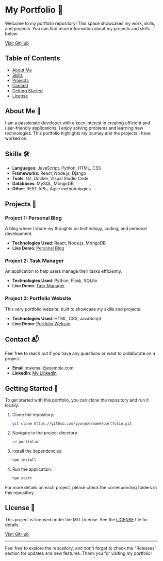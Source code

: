 # My Portfolio 🌟

Welcome to my portfolio repository! This space showcases my work, skills, and projects. You can find more information about my projects and skills below.

[Visit GitHub](https://github.com) 

## Table of Contents

- [About Me](#about-me)
- [Skills](#skills)
- [Projects](#projects)
- [Contact](#contact)
- [Getting Started](#getting-started)
- [License](#license)

## About Me 👤

I am a passionate developer with a keen interest in creating efficient and user-friendly applications. I enjoy solving problems and learning new technologies. This portfolio highlights my journey and the projects I have worked on.

## Skills 🛠️

- **Languages**: JavaScript, Python, HTML, CSS
- **Frameworks**: React, Node.js, Django
- **Tools**: Git, Docker, Visual Studio Code
- **Databases**: MySQL, MongoDB
- **Other**: REST APIs, Agile methodologies

## Projects 🚀

### Project 1: Personal Blog

A blog where I share my thoughts on technology, coding, and personal development.

- **Technologies Used**: React, Node.js, MongoDB
- **Live Demo**: [Personal Blog](#)

### Project 2: Task Manager

An application to help users manage their tasks efficiently.

- **Technologies Used**: Python, Flask, SQLite
- **Live Demo**: [Task Manager](#)

### Project 3: Portfolio Website

This very portfolio website, built to showcase my skills and projects.

- **Technologies Used**: HTML, CSS, JavaScript
- **Live Demo**: [Portfolio Website](#)

## Contact 📬

Feel free to reach out if you have any questions or want to collaborate on a project.

- **Email**: myemail@example.com
- **LinkedIn**: [My LinkedIn](#)

## Getting Started 🚧

To get started with this portfolio, you can clone the repository and run it locally.

1. Clone the repository:

   ```bash
   git clone https://github.com/yourusername/portfolio.git
   ```

2. Navigate to the project directory:

   ```bash
   cd portfolio
   ```

3. Install the dependencies:

   ```bash
   npm install
   ```

4. Run the application:

   ```bash
   npm start
   ```

For more details on each project, please check the corresponding folders in this repository.

## License 📄

This project is licensed under the MIT License. See the [LICENSE](LICENSE) file for details.

[Visit GitHub](https://github.com)

---

Feel free to explore the repository, and don't forget to check the "Releases" section for updates and new features. Thank you for visiting my portfolio!
